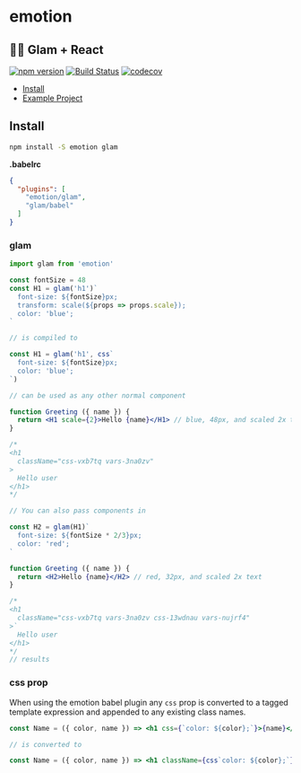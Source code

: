 # emotion

## 👩‍🎤 Glam + React

[![npm version](https://badge.fury.io/js/emotion.svg)](https://badge.fury.io/js/emotion)
[![Build Status](https://travis-ci.org/tkh44/emotion.svg?branch=master)](https://travis-ci.org/tkh44/emotion)
[![codecov](https://codecov.io/gh/tkh44/emotion/branch/master/graph/badge.svg)](https://codecov.io/gh/tkh44/emotion)


-   [Install](#install)
-   [Example Project](https://github.com/tkh44/emotion/tree/master/examples/glam)

## Install

```bash
npm install -S emotion glam
```


**.babelrc**
```json
{
  "plugins": [
    "emotion/glam",
    "glam/babel"
  ]
}
```

### glam

```jsx harmony
import glam from 'emotion'

const fontSize = 48
const H1 = glam('h1')`
  font-size: ${fontSize}px;
  transform: scale(${props => props.scale});
  color: 'blue';
`

// is compiled to

const H1 = glam('h1', css`
  font-size: ${fontSize}px;
  color: 'blue';
`)

// can be used as any other normal component

function Greeting ({ name }) {
  return <H1 scale={2}>Hello {name}</H1> // blue, 48px, and scaled 2x text
}

/*
<h1
  className="css-vxb7tq vars-3na0zv"
>
  Hello user
</h1>
*/

// You can also pass components in

const H2 = glam(H1)`
  font-size: ${fontSize * 2/3}px;
  color: 'red';
`

function Greeting ({ name }) {
  return <H2>Hello {name}</H2> // red, 32px, and scaled 2x text
}

/*
<h1
  className="css-vxb7tq vars-3na0zv css-13wdnau vars-nujrf4"
>`
  Hello user
</h1>
*/
// results
```


### css prop

When using the emotion babel plugin any `css` prop is converted to a tagged template expression and appended to any existing class names.


```jsx harmony
const Name = ({ color, name }) => <h1 css={`color: ${color};`}>{name}</h1>

// is converted to

const Name = ({ color, name }) => <h1 className={css`color: ${color};`}>{name}</h1>
```
